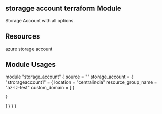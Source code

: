 storagge account terraform Module
----------------------------------------------
Storage Account with all options.



Resources
-------------------------
azure storage account


Module Usages
------------------------------

module "storage_account" {
  source = ""
  storage_account = {
    "strorageaccount1" = {
  location = "centralindia"
  resource_group_name = "az-lz-test"
  custom_domain = [
    {
        
    }
  ]
    }
}
}